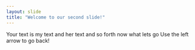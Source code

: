 ```yaml
---
layout: slide
title: "Welcome to our second slide!"
---
```

Your text
is my text
and her text
and so forth
now what
lets go
Use the left arrow to go back!
